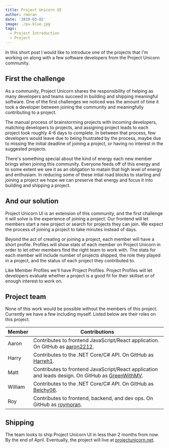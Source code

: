 ```yaml
---
title: Project Unicorn UI
author: rmoran
date: '2019-03-02'
image: ./pu-blue.jpg
tags:
  - Project Introduction
  - Project
---
```


In this short post I would like to introduce one of the projects that I'm working on along with a few software developers from the Project Unicorn community.

## First the challenge 
As a community, Project Unicorn shares the responsibility of helping as many developers and teams succeed in building and shipping meaningful software. One of the first challenges we noticed was the amount of time it took a developer between joining the community and meaningfully contributing to a project. 

The manual process of brainstorming projects with incoming developers, matching developers to projects, and assigning project leads to each project took roughly 4-6 days to complete. In between that process, few developers would leave due to being frustrated by the process, maybe due to missing the initial deadline of joining a project, or having no interest in the suggested projects. 

There's something special about the kind of energy each new member brings when joining this community. Everyone feeds off of this energy and to some extent we see it as an obligation to matain that high level of energy and enthusiam. In reducing some of these intial road blocks to starting and joining a project we hope we can preserve that energy and focus it into building and shipping a project. 

## And our solution 

Project Unicorn UI is an extension of this community, and the first challenge it will solve is the experience of joining a project. Our frontend will let members start a new project or search for projects they can join. We expect the process of joining a project to take minutes instead of days. 

Beyond the act of creating or joining a project, each member will have a short profile. Profiles will show stats of each member on Project Unicorn in order to let other members find the right team to work with. The stats for each member will include number of projects shipped, the role they played in a project, and the status of each project they contributed to. 

Like Member Profiles we'll have Project Profiles. Project Profiles will let developers evaluate whether a project is a good fit for their skillset or of enough interest to work on. 

## Project team 
None of this work would be possible without the members of this project. Currently we have a few including myself. Listed below are their roles on this project. 

| Member    | Contributions                                                  |
| --------- | -------------------------------------------------------------- |
| Aaron     | Contributes to frontend JavaScript/React application. On GitHub as [aaron2212](https://github.com/aaron2212).                     |
| Harry     | Contributes to the .NET Core/C# API. On GitHub as [Harreh1](https://github.com/Harreh1).                                          |
| Matt      | Contributes to frontend JavaScript/React application and leads design. On GitHub as [GreenWithMV](https://github.com/GreenWithMV).|
| William   | Contributes to the .NET Core/C# API. On GitHub as [Belchy06](https://github.com/Belchy06).                                        |
| Roy       | Contributes to frontend, backend, and dev ops. On GitHub as [roymoran](https://github.com/roymoran).                              |


## Shipping 

The team looks to ship Project Unicorn UI in less than 2 months from now. By the end of April. Eventually, the project will live at [projectunicorn.net](https://projectunicorn.net/).